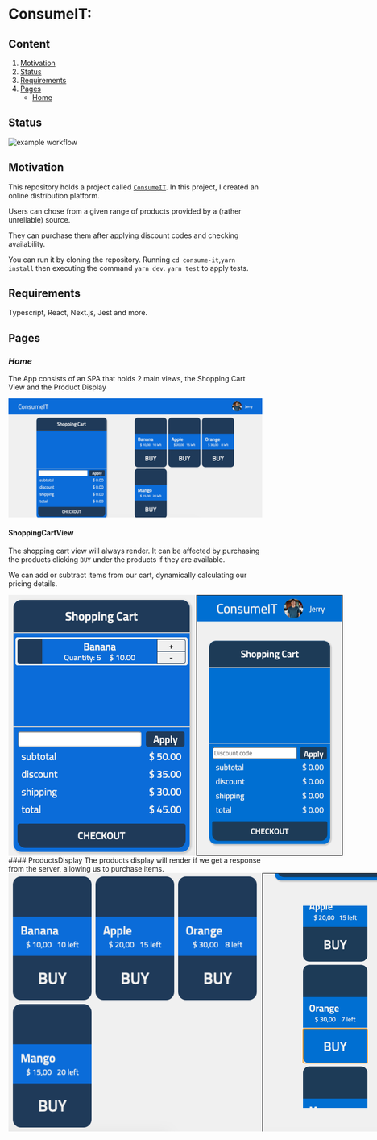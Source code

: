 # ConsumeIT:

## Content

1. [Motivation](#Motivation)
2. [Status](#Status) 
3. [Requirements](#Requirements)
4. [Pages](#Pages)
    - [Home](#Visit)

## Status

![example workflow](https://github.com/vix993/consume-it/actions/workflows/test_on_push.yml/badge.svg)

## Motivation

This repository holds a project called [`ConsumeIT`](https://consume-it.vercel.app/). In this project, I created an online distribution platform.

Users can chose from a given range of products provided by a (rather unreliable) source.

They can purchase them after applying discount codes and checking availability.

You can run it by cloning the repository. Running `cd consume-it`,`yarn install` then executing the command `yarn dev`. `yarn test` to apply tests.

## Requirements

Typescript, React, Next.js, Jest and more.

## Pages
### *Home*
The App consists of an SPA that holds 2 main views, the Shopping Cart View and the Product Display

<img src="./presentation/home-initial-state.png" alt="screenshot of UI"/>

#### ShoppingCartView
The shopping cart view will always render. It can be affected by purchasing the products clicking `BUY` under the products if they are available.

We can add or subtract items from our cart, dynamically calculating our pricing details.

<div style="display: flex; flex-direction: row; justify-content: space-evenly;">
    <img src="./presentation/shopping-cart.png" alt="screenshot of shopping cart"/>
    <img src="./presentation/cart-mobile.png" alt="screenshot of shopping cart mobile"/>
</div>
#### ProductsDisplay
The products display will render if we get a response from the server, allowing us to purchase items.
<div style="display: flex; flex-direction: row; justify-content: space-evenly;">
    <img src="./presentation/products-display.png" alt="screenshot of product display"/>
    <img src="./presentation/prod-mobile.png" alt="screenshot of shopping cart mobile"/>
</div>
